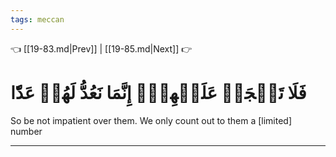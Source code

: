 ```yaml
---
tags: meccan
---
```


👈 [[19-83.md|Prev]] | [[19-85.md|Next]] 👉

# فَلَا تَعۡجَلۡ عَلَيۡهِمۡۖ إِنَّمَا نَعُدُّ لَهُمۡ عَدّٗا

So be not impatient over them. We only count out to them a [limited] number

---


